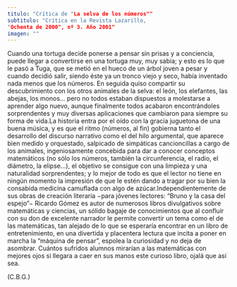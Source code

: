 ```yaml
---
titulo: "Crítica de "La selva de los números""
subtitulo: "Crítica en la Revista Lazarillo,"Ochenta de 2000", nº 3. Año 2001"
imagen: ""
---
```

Cuando una tortuga decide ponerse a pensar sin prisas y a conciencia, puede llegar a convertirse en una tortuga muy, muy sabia; y esto es lo que le pasó a Tuga, que se metió en el hueco de un árbol joven a pesar y cuando decidió salir, siendo éste ya un tronco viejo y seco, había inventado nada menos que los números. En seguida quiso compartir su descubrimiento con los otros animales de la selva: el león, los elefantes, las abejas, los monos… pero no todos estaban dispuestos a molestarse a aprender algo nuevo, aunque finalmente todos acabaron encontrándoles sorprendentes y muy diversas aplicaciones que cambiaron para siempre su forma de vida.La historia entra por el oído con la gracia juguetona de una buena música, y es que el ritmo (números, al fin) gobierna tanto el desarrollo del discurso narrativo como el del hilo argumental, que aparece bien medido y orquestado, salpicado de simpáticas cancioncillas a cargo de los animales, ingeniosamente concebida para dar a conocer conceptos matemáticos (no sólo los números, también la circunferencia, el radio, el diámetro, la elipse…), el objetivo se consigue con una limpieza y una naturalidad sorprendentes; y lo mejor de todo es que el lector no tiene en ningún momento la impresión de que le estén dando a tragar por su bien la consabida medicina camuflada con algo de azúcar.Independientemente de sus obras de creación literaria −para jóvenes lectores: “Bruno y la casa del espejo”− Ricardo Gómez es autor de numerosos libros divulgativos sobre matemáticas y ciencias, un sólido bagaje de conocimientos que al confluir con su don de excelente narrador le permite convertir un tema como el de las matemáticas, tan alejado de lo que se esperaría encontrar en un libro de entretenimiento, en una divertida y placentera lectura que incita a poner en marcha la “máquina de pensar”, espolea la curiosidad y no deja de asombrar. Cuántos sufridos alumnos mirarían a las matemáticas con mejores ojos si llegara a caer en sus manos este curioso libro, ojalá que así sea.

(C.B.G.)

